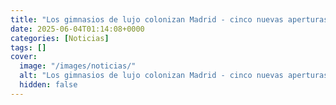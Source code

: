 ```yaml
---
title: "Los gimnasios de lujo colonizan Madrid - cinco nuevas aperturas en la capital"
date: 2025-06-04T01:14:08+0000
categories: [Noticias]
tags: []
cover:
  image: "/images/noticias/"
  alt: "Los gimnasios de lujo colonizan Madrid - cinco nuevas aperturas en la capital"
  hidden: false
---
```



